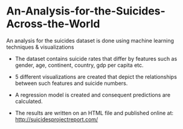 # An-Analysis-for-the-Suicides-Across-the-World
An analysis for the suicides dataset is done using machine learning techniques &amp; visualizations

* The dataset contains suicide rates that differ by features such as gender, age, continent, country, gdp per capita etc.

* 5 different visualizations are created that depict the relationships between such features and suicide numbers.

* A regression model is created and consequent predictions are calculated.

* The results are written on an HTML file and published online at: http://suicidesprojectreport.com/
